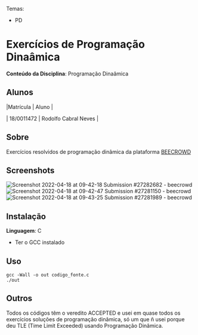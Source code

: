 Temas:
 - PD 
 
# Exercícios de Programação Dinaâmica

**Conteúdo da Disciplina**: Programação Dinaâmica<br>

## Alunos
|Matrícula | Aluno |

| 18/0011472  |  Rodolfo Cabral Neves |

## Sobre 
Exercícios resolvidos de programação dinâmica da plataforma [BEECROWD](https://www.beecrowd.com.br/judge/en/login) 

## Screenshots
![Screenshot 2022-04-18 at 09-42-18 Submission #27282682 - beecrowd](https://user-images.githubusercontent.com/9947506/163810200-c4f30244-a803-43b2-8a8d-40a784b380fa.png)
![Screenshot 2022-04-18 at 09-42-47 Submission #27281150 - beecrowd](https://user-images.githubusercontent.com/9947506/163810204-9e1c27ad-3959-446e-b571-2b64ac0cfca0.png)
![Screenshot 2022-04-18 at 09-43-25 Submission #27281989 - beecrowd](https://user-images.githubusercontent.com/9947506/163810205-ab5d9592-7f1d-4eb7-9f01-e4e4cd4ca8b4.png)



## Instalação 
**Linguagem**: C<br>

 * Ter o GCC instalado

## Uso 

```
gcc -Wall -o out codigo_fonte.c
./out

```

## Outros 
Todos os códigos têm o veredito ACCEPTED e usei em quase todos os exercícios soluções de programação dinâmica, só um que ñ usei porque deu TLE (Time Limit Exceeded) usando Programação Dinâmica. 




